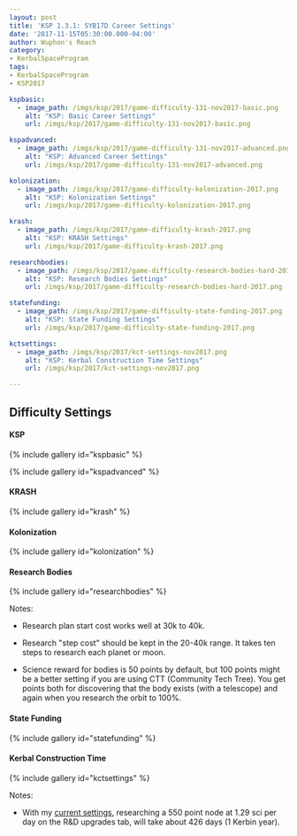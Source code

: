 ```yaml
---
layout: post
title: 'KSP 1.3.1: SYB17D Career Settings'
date: '2017-11-15T05:30:00.000-04:00'
author: Wuphon's Reach
category:
- KerbalSpaceProgram
tags:
- KerbalSpaceProgram
- KSP2017

kspbasic:
  - image_path: /imgs/ksp/2017/game-difficulty-131-nov2017-basic.png
    alt: "KSP: Basic Career Settings"
    url: /imgs/ksp/2017/game-difficulty-131-nov2017-basic.png

kspadvanced:
  - image_path: /imgs/ksp/2017/game-difficulty-131-nov2017-advanced.png
    alt: "KSP: Advanced Career Settings"
    url: /imgs/ksp/2017/game-difficulty-131-nov2017-advanced.png

kolonization:
  - image_path: /imgs/ksp/2017/game-difficulty-kolonization-2017.png
    alt: "KSP: Kolonization Settings"
    url: /imgs/ksp/2017/game-difficulty-kolonization-2017.png

krash:
  - image_path: /imgs/ksp/2017/game-difficulty-krash-2017.png
    alt: "KSP: KRASH Settings"
    url: /imgs/ksp/2017/game-difficulty-krash-2017.png

researchbodies:
  - image_path: /imgs/ksp/2017/game-difficulty-research-bodies-hard-2017.png
    alt: "KSP: Research Bodies Settings"
    url: /imgs/ksp/2017/game-difficulty-research-bodies-hard-2017.png

statefunding:
  - image_path: /imgs/ksp/2017/game-difficulty-state-funding-2017.png
    alt: "KSP: State Funding Settings"
    url: /imgs/ksp/2017/game-difficulty-state-funding-2017.png

kctsettings:
  - image_path: /imgs/ksp/2017/kct-settings-nov2017.png
    alt: "KSP: Kerbal Construction Time Settings"
    url: /imgs/ksp/2017/kct-settings-nov2017.png

---
```


## Difficulty Settings

#### KSP

{% include gallery id="kspbasic" %}

{% include gallery id="kspadvanced" %}

#### KRASH

{% include gallery id="krash" %}

#### Kolonization

{% include gallery id="kolonization" %}

#### Research Bodies

{% include gallery id="researchbodies" %}

Notes:

- Research plan start cost works well at 30k to 40k.

- Research "step cost" should be kept in the 20-40k range.  It takes ten steps to research each planet or moon.

- Science reward for bodies is 50 points by default, but 100 points might be a better setting if you are using CTT (Community Tech Tree).  You get points both for discovering that the body exists (with a telescope) and again when you research the orbit to 100%.

#### State Funding

{% include gallery id="statefunding" %}

#### Kerbal Construction Time

{% include gallery id="kctsettings" %}

Notes:

- With my [current settings]((/blog/imgs/ksp/2017/SYBSlower.cfg)), researching a 550 point node at 1.29 sci per day on the R&D upgrades tab, will take about 426 days (1 Kerbin year).







